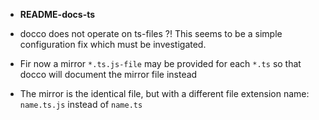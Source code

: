 * __README-docs-ts__

* docco does not operate on ts-files ?! This seems to be a simple
configuration fix which must be investigated.

* Fir now a mirror ```*.ts.js-file``` may be provided for each ```*.ts```
so that docco will document the mirror file instead 

* The mirror is the identical file, but with a different file extension name: ```name.ts.js``` instead of ```name.ts```



